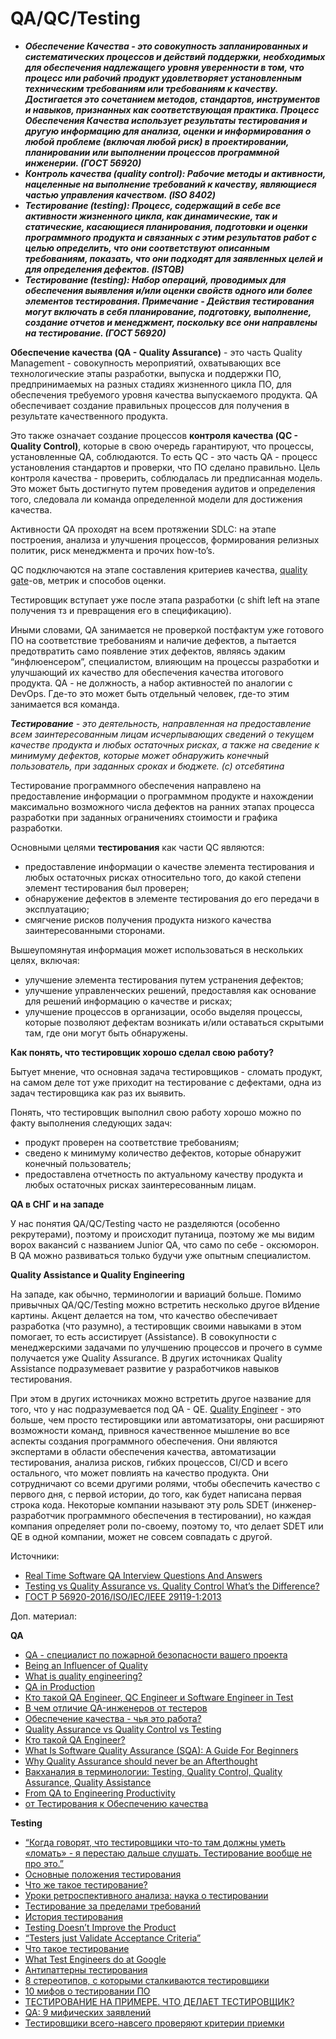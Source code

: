 # QA/QC/Testing

* _**Обеспечение Качества - это совокупность запланированных и систематических процессов и действий поддержки, необходимых для обеспечения надлежащего уровня уверенности в том, что процесс или рабочий продукт удовлетворяет установленным техническим требованиям или требованиям к качеству. Достигается это сочетанием методов, стандартов, инструментов и навыков, признанных как соответствующая практика. Процесс Обеспечения Качества использует результаты тестирования и другую информацию для анализа, оценки и информирования о любой проблеме (включая любой риск) в проектировании, планировании или выполнении процессов программной инженерии. (ГОСТ 56920)**_
* _**Контроль качества (quality control): Рабочие методы и активности, нацеленные на выполнение требований к качеству, являющиеся частью управления качеством. (ISO 8402)**_
* _**Тестирование (testing): Процесс, содержащий в себе все активности жизненного цикла, как динамические, так и статические, касающиеся планирования, подготовки и оценки программного продукта и связанных с этим результатов работ с целью определить, что они соответствуют описанным требованиям, показать, что они подходят для заявленных целей и для определения дефектов. (ISTQB)**_
* _**Тестирование (testing): Набор операций, проводимых для обеспечения выявления и/или оценки свойств одного или более элементов тестирования. Примечание - Действия тестирования могут включать в себя планирование, подготовку, выполнение, создание отчетов и менеджмент, поскольку все они направлены на тестирование. (ГОСТ 56920)**_

**Обеспечение качества (QA - Quality Assurance)** - это часть Quality Management - совокупность мероприятий, охватывающих все технологические этапы разработки, выпуска и поддержки ПО, предпринимаемых на разных стадиях жизненного цикла ПО, для обеспечения требуемого уровня качества выпускаемого продукта. QA обеспечивает создание правильных процессов для получения в результате качественного продукта.

Это также означает создание процессов **контроля качества (QC - Quality Control)**, которые в свою очередь гарантируют, что процессы, установленные QA, соблюдаются. То есть QC - это часть QA - процесс установления стандартов и проверки, что ПО сделано правильно. Цель контроля качества - проверить, соблюдалась ли предписанная модель. Это может быть достигнуто путем проведения аудитов и определения того, следовала ли команда определенной модели для достижения качества.

Активности QA проходят на всем протяжении SDLC: на этапе построения, анализа и улучшения процессов, формирования релизных политик, риск менеджмента и прочих how-to’s.

QC подключаются на этапе составления критериев качества, [quality gate](https://istqb-glossary.page/quality-gate/)-ов, метрик и способов оценки.

Тестировщик вступает уже после этапа разработки (с shift left на этапе получения тз и превращения его в спецификацию).

Иными словами, QA занимается не проверкой постфактум уже готового ПО на соответствие требованиям и наличие дефектов, а пытается предотвратить само появление этих дефектов, являясь эдаким “инфлюенсером”, специалистом, влияющим на процессы разработки и улучшающий их качество для обеспечения качества итогового продукта. QA - не должность, а набор активностей по аналогии с DevOps. Где-то это может быть отдельный человек, где-то этим занимается вся команда.

_**Тестирование** - это деятельность, направленная на предоставление всем заинтересованным лицам исчерпывающих сведений о текущем качестве продукта и любых остаточных рисках, а также на сведение к минимуму дефектов, которые может обнаружить конечный пользователь, при заданных сроках и бюджете. (с) отсебятина_

Тестирование программного обеспечения направлено на предоставление информации о программном продукте и нахождении максимально возможного числа дефектов на ранних этапах процесса разработки при заданных ограничениях стоимости и графика разработки.

Основными целями **тестирования** как части QC являются:

* предоставление информации о качестве элемента тестирования и любых остаточных рисках относительно того, до какой степени элемент тестирования был проверен;
* обнаружение дефектов в элементе тестирования до его передачи в эксплуатацию;
* смягчение рисков получения продукта низкого качества заинтересованными сторонами.

Вышеупомянутая информация может использоваться в нескольких целях, включая:

* улучшение элемента тестирования путем устранения дефектов;
* улучшение управленческих решений, предоставляя как основание для решений информацию о качестве и рисках;
* улучшение процессов в организации, особо выделяя процессы, которые позволяют дефектам возникать и/или оставаться скрытыми там, где они могут быть обнаружены.

**Как понять, что тестировщик хорошо сделал свою работу?**

Бытует мнение, что основная задача тестировщиков - сломать продукт, на самом деле тот уже приходит на тестирование с дефектами, одна из задач тестировщика как раз их выявить.

Понять, что тестировщик выполнил свою работу хорошо можно по факту выполнения следующих задач:

* продукт проверен на соответствие требованиям;
* сведено к минимуму количество дефектов, которые обнаружит конечный пользователь;
* предоставлена отчетность по актуальному качеству продукта и любых остаточных рисках заинтересованным лицам.

**QA в СНГ и на западе**

У нас понятия QA/QC/Testing часто не разделяются (особенно рекрутерами), поэтому и происходит путаница, поэтому же мы видим ворох вакансий с названием Junior QA, что само по себе - оксюморон. В QA можно развиваться только будучи уже опытным специалистом.

**Quality Assistance и Quality Engineering**

На западе, как обычно, терминологии и вариаций больше. Помимо привычных QA/QC/Testing можно встретить несколько другое вИдение картины. Акцент делается на том, что качество обеспечивает разработка (что разумно), а тестировщик своими навыками в этом помогает, то есть ассистирует (Assistance). В совокупности с менеджерскими задачами по улучшению процессов и прочего в сумме получается уже Quality Assurance. В других источниках Quality Assistance подразумевает развитие у разработчиков навыков тестирования.

При этом в других источниках можно встретить другое название для того, что у нас подразумевается под QA - QE. [Quality Engineer](https://medium.com/slalom-build/quality-engineer-learning-roadmap-fddfcb77409e) - это больше, чем просто тестировщики или автоматизаторы, они расширяют возможности команд, привнося качественное мышление во все аспекты создания программного обеспечения. Они являются экспертами в области обеспечения качества, автоматизации тестирования, анализа рисков, гибких процессов, CI/CD и всего остального, что может повлиять на качество продукта. Они сотрудничают со всеми другими ролями, чтобы обеспечить качество с первого дня, с первой истории, до того, как будет написана первая строка кода. Некоторые компании называют эту роль SDET (инженер-разработчик программного обеспечения в тестировании), но каждая компания определяет роли по-своему, поэтому то, что делает SDET или QE в одной компании, может не совсем совпадать с другой.

Источники:

* [Real Time Software QA Interview Questions And Answers](https://www.softwaretestingmaterial.com/software-qa-interview-questions-answers/)
* [Testing vs Quality Assurance vs. Quality Control What’s the Difference?](https://testsigma.com/blog/testing-vs-quality-assurance-vs-quality-control-whats-the-difference/)
* [ГОСТ Р 56920-2016/ISO/IEC/IEEE 29119-1:2013](https://docs.cntd.ru/document/1200134996)

Доп. материал:

**QA**

* [QA - специалист по пожарной безопасности вашего проекта](https://habr.com/ru/company/badoo/blog/496452/)
* [Being an Influencer of Quality](https://julie-griech.medium.com/being-an-influencer-of-quality-a2411e2bf2a6)
* [What is quality engineering?](https://theqalead.com/topics/what-is-quality-engineering/)
* [QA in Production](https://martinfowler.com/articles/qa-in-production.html)
* [Кто такой QA Engineer, QC Engineer и Software Engineer in Test](https://habr.com/ru/post/563204/)
* [В чем отличие QA-инженеров от тестеров](https://www.youtube.com/watch?v=XxdPPdt16yM)
* [Обеспечение качества - чья это работа?](https://telegra.ph/Obespechenie-kachestva---chya-ehto-rabota-05-17)
* [Quality Assurance vs Quality Control vs Testing](https://qatestlab.com/resources/knowledge-center/quality-assurance-control/)
* [Кто такой QA Engineer?](https://www.youtube.com/watch?v=tMVC2nNmg9M)
* [What Is Software Quality Assurance (SQA): A Guide For Beginners](https://www.softwaretestinghelp.com/software-quality-assurance/)
* [Why Quality Assurance should never be an Afterthought](https://www.softwaretestingnews.co.uk/why-quality-assurance-should-never-be-an-afterthought/)
* [Вакханалия в терминологии: Testing, Quality Control, Quality Assurance, Quality Assistance](https://qsusha.wordpress.com/2021/10/03/%D0%B2%D0%B0%D0%BA%D1%85%D0%B0%D0%BD%D0%B0%D0%BB%D0%B8%D1%8F-%D0%B2-%D1%82%D0%B5%D1%80%D0%BC%D0%B8%D0%BD%D0%BE%D0%BB%D0%BE%D0%B3%D0%B8%D0%B8-testing-quality-control-quality-assurance-quality-assis/)
* [From QA to Engineering Productivity](https://testing.googleblog.com/2016/03/from-qa-to-engineering-productivity.html)
* [от Тестирования к Обеспечению качества](https://habr.com/ru/post/671874/)

**Testing**

* [“Когда говорят, что тестировщики что-то там должны уметь «ломать» - я перестаю дальше слушать. Тестирование вообще не про это.”](https://habr.com/ru/post/462553/#comment\_20475675)
* [Основные положения тестирования](https://testitquickly.com/2010/03/09/testing-basics-by-barancev/)
* [Что же такое тестирование?](https://www.software-testing.ru/library/testing/general-testing/2576-so-what-is-software-testing)
* [Уроки ретроспективного анализа: наука о тестировании](https://telegra.ph/Uroki-retrospektivnogo-analiza-nauka-o-testirovanii-02-23)
* [Тестирование за пределами требований](https://software-testing.ru/library/around-testing/requirements/3632-testing-beyond-requirements)
* [История тестирования](http://www.testingreferences.com/testingtimeline/testingtimeline.jpg)
* [Testing Doesn’t Improve the Product](https://www.developsense.com/blog/2021/11/testing-doesnt-improve-the-product/)
* [“Testers just Validate Acceptance Criteria”](https://medium.com/@blakenorrish/testers-just-validate-acceptance-criteria-4c25566b591e)
* [Что такое тестирование](https://www.youtube.com/watch?v=rz9Ks4sFx8c)
* [What Test Engineers do at Google](https://testing.googleblog.com/2016/09/what-test-engineers-do-at-google.html)
* [Антипаттерны тестирования](https://www.youtube.com/watch?v=8wvkL5UY54g)
* [8 стереотипов, с которыми сталкиваются тестировщики](https://habr.com/ru/company/usetech/blog/656595/)
* [10 мифов о тестировании ПО](https://blog.serioustester.io/yT6d2L\_GupR)
* [ТЕСТИРОВАНИЕ НА ПРИМЕРЕ. ЧТО ДЕЛАЕТ ТЕСТИРОВЩИК?](https://www.youtube.com/watch?v=Ut8lQ-w5fOc)
* [QA: 9 мифических заявлений](https://habr.com/ru/post/677464/)
* [Тестировщики всего-навсего проверяют критерии приемки](https://telegra.ph/Testirovshchiki-vsego-navsego-proveryayut-kriterii-priemki-07-16)
